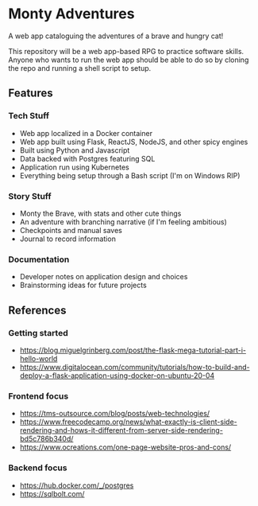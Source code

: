 # Monty Adventures

A web app cataloguing the adventures of a brave and hungry cat!

This repository will be a web app-based RPG to practice software skills. Anyone who wants to run the web app should be able to do so by cloning the repo and running a shell script to setup.

## Features

### Tech Stuff
* Web app localized in a Docker container
* Web app built using Flask, ReactJS, NodeJS, and other spicy engines
* Built using Python and Javascript
* Data backed with Postgres featuring SQL
* Application run using Kubernetes
* Everything being setup through a Bash script (I'm on Windows RIP)

### Story Stuff
* Monty the Brave, with stats and other cute things
* An adventure with branching narrative (if I'm feeling ambitious)
* Checkpoints and manual saves
* Journal to record information

### Documentation
* Developer notes on application design and choices
* Brainstorming ideas for future projects

## References

### Getting started
* https://blog.miguelgrinberg.com/post/the-flask-mega-tutorial-part-i-hello-world
* https://www.digitalocean.com/community/tutorials/how-to-build-and-deploy-a-flask-application-using-docker-on-ubuntu-20-04

### Frontend focus
* https://tms-outsource.com/blog/posts/web-technologies/
* https://www.freecodecamp.org/news/what-exactly-is-client-side-rendering-and-hows-it-different-from-server-side-rendering-bd5c786b340d/
* https://www.ocreations.com/one-page-website-pros-and-cons/

### Backend focus
* https://hub.docker.com/_/postgres
* https://sqlbolt.com/

